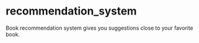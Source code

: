 # recommendation_system
Book recommendation system gives you suggestions close to your favorite book.
